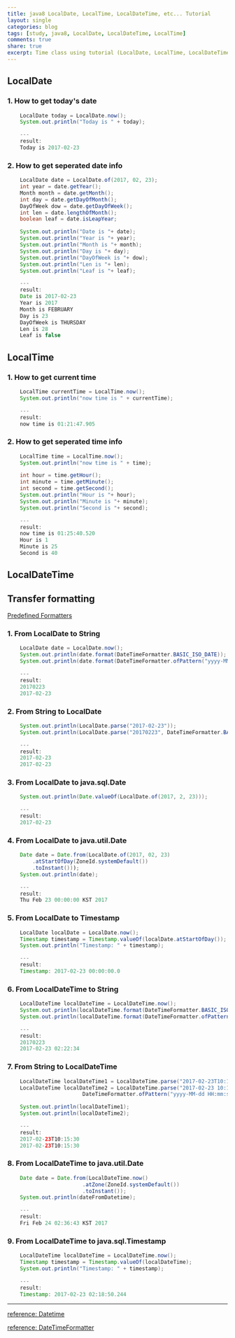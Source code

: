 ```yaml
---
title: java8 LocalDate, LocalTime, LocalDateTime, etc... Tutorial
layout: single
categories: blog
tags: [study, java8, LocalDate, LocalDateTime, LocalTime]
comments: true
share: true
excerpt: Time class using tutorial (LocalDate, LocalTime, LocalDateTime)
---
```

## LocalDate

### 1. How to get today's date

```java
    LocalDate today = LocalDate.now();
    System.out.println("Today is " + today);

    ---
    result:
    Today is 2017-02-23
```

### 2. How to get seperated date info

```java
    LocalDate date = LocalDate.of(2017, 02, 23);
    int year = date.getYear();
    Month month = date.getMonth();
    int day = date.getDayOfMonth();
    DayOfWeek dow = date.getDayOfWeek();
    int len = date.lengthOfMonth();
    boolean leaf = date.isLeapYear;

    System.out.println("Date is "+ date);
    System.out.println("Year is "+ year);
    System.out.println("Month is "+ month);
    System.out.println("Day is "+ day);
    System.out.println("DayOfWeek is "+ dow);
    System.out.println("Len is "+ len);
    System.out.println("Leaf is "+ leaf);

    ---
    result:
    Date is 2017-02-23
    Year is 2017
    Month is FEBRUARY
    Day is 23
    DayOfWeek is THURSDAY
    Len is 28
    Leaf is false

```


## LocalTime

### 1. How to get current time

```java
    LocalTime currentTime = LocalTime.now();
    System.out.println("now time is " + currentTime);

    ---
    result:
    now time is 01:21:47.905
```

### 2. How to get seperated time info

```java
    LocalTime time = LocalTime.now();
    System.out.println("now time is " + time);

    int hour = time.getHour();
    int minute = time.getMinute();
    int second = time.getSecond();
    System.out.println("Hour is "+ hour);
    System.out.println("Minute is "+ minute);
    System.out.println("Second is "+ second);

    ---
    result:
    now time is 01:25:40.520
    Hour is 1
    Minute is 25
    Second is 40
```



## LocalDateTime

## Transfer formatting
[Predefined Formatters](https://docs.oracle.com/javase/8/docs/api/java/time/format/DateTimeFormatter.html)

### 1. From LocalDate to String

```java
    LocalDate date = LocalDate.now();
    System.out.println(date.format(DateTimeFormatter.BASIC_ISO_DATE));
    System.out.println(date.format(DateTimeFormatter.ofPattern("yyyy-MM-dd")));

    ---
    result:    
    20170223
    2017-02-23
```

### 2. From String to LocalDate

```java
    System.out.println(LocalDate.parse("2017-02-23"));
    System.out.println(LocalDate.parse("20170223", DateTimeFormatter.BASIC_ISO_DATE));

    ---
    result:
    2017-02-23
    2017-02-23
```

### 3. From LocalDate to java.sql.Date

```java
    System.out.println(Date.valueOf(LocalDate.of(2017, 2, 23)));

    ---
    result:
    2017-02-23
```

### 4. From LocalDate to java.util.Date

```java
    Date date = Date.from(LocalDate.of(2017, 02, 23)
        .atStartOfDay(ZoneId.systemDefault())
        .toInstant()));
    System.out.println(date);

    ---
    result:
    Thu Feb 23 00:00:00 KST 2017    
```


### 5. From LocalDate to Timestamp

```java
    LocalDate localDate = LocalDate.now();
    Timestamp timestamp = Timestamp.valueOf(localDate.atStartOfDay());
    System.out.println("Timestamp: " + timestamp);

    ---
    result:
    Timestamp: 2017-02-23 00:00:00.0
```



### 6. From LocalDateTime to String

```java
    LocalDateTime localDateTime = LocalDateTime.now();
    System.out.println(localDateTime.format(DateTimeFormatter.BASIC_ISO_DATE));
    System.out.println(localDateTime.format(DateTimeFormatter.ofPattern("yyyy-MM-dd HH:mm:ss")));

    ---
    result:
    20170223
    2017-02-23 02:22:34
```

### 7. From String to LocalDateTime

```java
    LocalDateTime localDateTime1 = LocalDateTime.parse("2017-02-23T10:15:30");
    LocalDateTime localDateTime2 = LocalDateTime.parse("2017-02-23 10:15:30",
                        DateTimeFormatter.ofPattern("yyyy-MM-dd HH:mm:ss"));

    System.out.println(localDateTime1);
    System.out.println(localDateTime2);

    ---
    result:
    2017-02-23T10:15:30
    2017-02-23T10:15:30
```

### 8. From LocalDateTime to java.util.Date

```java
    Date date = Date.from(LocalDateTime.now()
                        .atZone(ZoneId.systemDefault())
                        .toInstant());
    System.out.println(dateFromDatetime);

    ---
    result:
    Fri Feb 24 02:36:43 KST 2017
```

### 9. From LocalDateTime to java.sql.Timestamp

```java
    LocalDateTime localDateTime = LocalDateTime.now();
    Timestamp timestamp = Timestamp.valueOf(localDateTime);
    System.out.println("Timestamp: " + timestamp);

    ---
    result:
    Timestamp: 2017-02-23 02:18:50.244
```

---
[reference: Datetime](https://docs.oracle.com/javase/tutorial/datetime/iso/overview.html)


[reference: DateTimeFormatter](https://docs.oracle.com/javase/8/docs/api/java/time/format/DateTimeFormatter.html)





